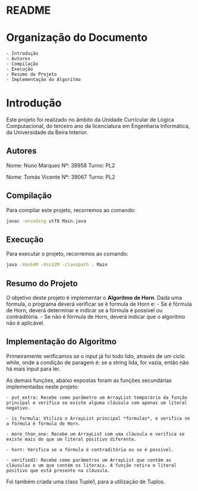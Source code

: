 # README

# Organização do Documento
	- Introdução
	- Autores 
	- Compilação
	- Execução 
	- Resumo do Projeto
	- Implementação do Algoritmo


# Introdução

Este projeto foi realizado no âmbito da Unidade Curricular de Lógica Computacional, do terceiro ano da licenciatura em Engenharia Informática, da Universidade da Beira Interior.

## Autores

Nome: Nuno Marques
Nº: 38958
Turno: PL2

Nome: Tomás Vicente
Nº: 39067
Turno: PL2

## Compilação

Para compilar este projeto, recorremos ao comando:

```bash
javac -encoding utf8 Main.java
```

## Execução

Para executar o projeto, recorremos ao comando:

```bash
java -Xmx64M -Xss32M -classpath . Main
```

## Resumo do Projeto

O objetivo deste projeto é implementar o **Algoritmo de Horn**.
Dada uma fórmula, o programa deverá verificar se é formula de Horn e:
	- Se é fórmula de Horn, deverá determinar e indicar se a fórmula é possível ou contraditória.
	- Se não é fórmula de Horn, deverá indicar que o algoritmo não é aplicável.


## Implementação do Algoritmo

Primeiramente verificamos se o input já foi todo lido, através de um ciclo while, onde a condição de paragem é: se a string lida, for vazia, então não há mais input para ler.

As demais funções, abaixo expostas foram as funções secundárias implementadas neste projeto:

	- put_extra: Recebe como parâmetro um ArrayList temporário da função principal e verifica se existe alguma cláusula com apenas um literal negativo.

	- is_formula: Utiliza o ArrayList principal *formulas*, e verifica se a fórmula é fórmula de Horn.

	- more_than_one: Recebe um ArrayList com uma cláusula e verifica se existe mais do que um literal positivo diferente.

	- horn: Verifica se a fórmula é contraditória ou se é possível.

	- verified2: Recebe como parâmetros um ArrayList que contém as cláusulas e um que contém os literais. A função retira o literal positivo que está presente na cláusula.

Foi também criada uma class Tuple1, para a utilização de Tuplos.